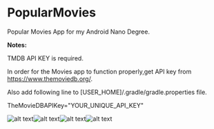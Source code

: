 # PopularMovies
Popular Movies App for my Android Nano Degree.

<b>Notes:</b>

TMDB API KEY is required.

In order for the Movies app to function properly,get API key from https://www.themoviedb.org/.

Also add following line to [USER_HOME]/.gradle/gradle.properties file.

TheMovieDBAPIKey="YOUR_UNIQUE_API_KEY"

![alt text](screenshots/movies.png "Movies")![alt text](screenshots/menu.png "Menu")![alt text](screenshots/highest_rated.png "Highest Rated")![alt text](screenshots/movie_details.png "Movie Details")
